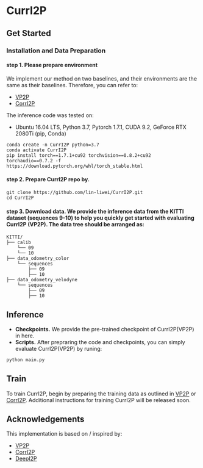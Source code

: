 # CurrI2P

## Get Started

### Installation and Data Preparation

#### step 1. Please prepare environment

We implement our method on two baselines, and their environments are the same as their baselines. Therefore, you can refer to:

- [VP2P](https://github.com/junshengzhou/VP2P-Match)
- [CorrI2P](https://github.com/rsy6318/CorrI2P)

The inference code was tested on:

- Ubuntu 16.04 LTS, Python 3.7, Pytorch 1.7.1, CUDA 9.2, GeForce RTX 2080Ti (pip, Conda)

```
conda create -n CurrI2P python=3.7
conda activate CurrI2P
pip install torch==1.7.1+cu92 torchvision==0.8.2+cu92 torchaudio==0.7.2 -f https://download.pytorch.org/whl/torch_stable.html
```

#### step 2. Prepare CurrI2P repo by.

```
git clone https://github.com/lin-liwei/CurrI2P.git
cd CurrI2P
```

#### step 3. Download data. We provide the inference data from the KITTI dataset (sequences 9-10) to help you quickly get started with evaluating CurrI2P (VP2P). The data tree should be arranged as:

```
KITTI/
├── calib
    └── 09
    └── 10
├── data_odometry_color
    └── sequences 
        ├── 09
        ├── 10
├── data_odometry_velodyne
    └── sequences 
        ├── 09
        ├── 10
```



## Inference

- **Checkpoints.** We provide the pre-trained checkpoint of CurrI2P(VP2P) in here.
- **Scripts.** After prepraring the code and checkpoints, you can simply evaluate CurrI2P(VP2P) by runing:

```python
python main.py
```

## Train

To train CurrI2P, begin by preparing the training data as outlined in [VP2P](https://github.com/junshengzhou/VP2P-Match) or [CorrI2P](https://github.com/rsy6318/CorrI2P). Additional instructions for training CurrI2P will be released soon.

## Acknowledgements

This implementation is based on / inspired by:

- [VP2P](https://github.com/junshengzhou/VP2P-Match)
- [CorrI2P](https://github.com/rsy6318/CorrI2P)
- [DeepI2P](https://github.com/lijx10/DeepI2P)
